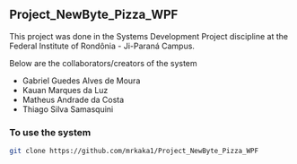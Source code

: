 <h2>Project_NewByte_Pizza_WPF</h2>

<div>
  <p>This project was done in the Systems Development Project discipline at the Federal Institute of Rondônia - Ji-Paraná Campus.</p>

  <p>
    Below are the collaborators/creators of the system
  <ul>
      <li>Gabriel Guedes Alves de Moura</li>
      <li>Kauan Marques da Luz</li>
      <li>Matheus Andrade da Costa</li>
      <li>Thiago Silva Samasquini</li>
  </ul>
  </p>

  <div>
      <h3>To use the system</h3>

```bash
git clone https://github.com/mrkaka1/Project_NewByte_Pizza_WPF
```
  </div>
</div>
